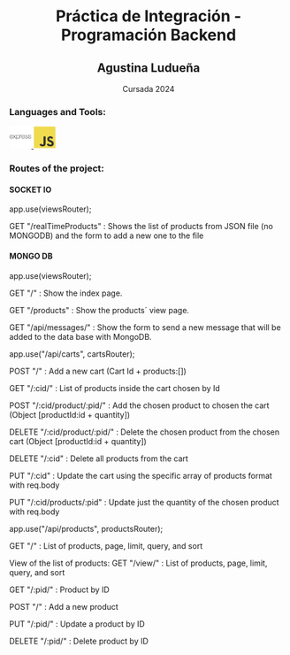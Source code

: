 <h1 align="center">Práctica de Integración - Programación Backend</h1>
<h2 align="center">Agustina Ludueña</h2>
<p align="center">Cursada 2024</p>

<h3 align="left">Languages and Tools:</h3>
<p align="left"> <a href="https://expressjs.com" target="_blank" rel="noreferrer"> <img src="https://raw.githubusercontent.com/devicons/devicon/master/icons/express/express-original-wordmark.svg" alt="express" width="40" height="40"/> </a> <a href="https://developer.mozilla.org/en-US/docs/Web/JavaScript" target="_blank" rel="noreferrer"> <img src="https://raw.githubusercontent.com/devicons/devicon/master/icons/javascript/javascript-original.svg" alt="javascript" width="40" height="40"/> </a> </p>

<h3 align="left">Routes of the project:</h3>

<h4>SOCKET IO</h4>
<p>app.use(viewsRouter);</p>
<p>GET "/realTimeProducts" : Shows the list of products from JSON file (no MONGODB) and the form to add a new one to the file</p>

<h4>MONGO DB</h4>

<p>app.use(viewsRouter);</p>
<p>GET "/" : Show the index page.</p>
<p>GET "/products" : Show the products´ view page.</p>
<p>GET "/api/messages/" : Show the form to send a new message that will be added to the data base with MongoDB.</p>

<p>app.use("/api/carts", cartsRouter);</p>
<p>POST "/" : Add a new cart (Cart Id + products:[])</p>
<p>GET "/:cid/" : List of products inside the cart chosen by Id</p>
<p>POST "/:cid/product/:pid/" : Add the chosen product to chosen the cart (Object [productId:id + quantity])</p>
<p>DELETE "/:cid/product/:pid/" : Delete the chosen product from the chosen cart (Object [productId:id + quantity])</p>
<p>DELETE "/:cid" : Delete all products from the cart</p>
<p>PUT "/:cid" : Update the cart using the specific array of products format with req.body </p>
<p>PUT "/:cid/products/:pid" : Update just the quantity of the chosen product with req.body </p>


<p>app.use("/api/products", productsRouter);</p>
<p>GET "/" : List of products, page, limit, query, and sort</p>
<p>View of the list of products: GET "/view/" : List of products, page, limit, query, and sort</p>
<p>GET "/:pid/" : Product by ID</p>
<p>POST "/" : Add a new product</p>
<p>PUT "/:pid/" : Update a product by ID</p>
<p>DELETE "/:pid/" : Delete product by ID</p>




